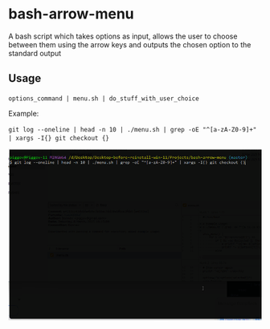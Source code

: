 # bash-arrow-menu
A bash script which takes options as input, allows the user to choose between them using the arrow keys and outputs the chosen option to the standard output

## Usage

`options_command | menu.sh | do_stuff_with_user_choice`

Example:

`git log --oneline | head -n 10 | ./menu.sh | grep -oE "^[a-zA-Z0-9]+" | xargs -I{} git checkout {}`

![An gif showing the example command above in action](example.gif "An gif showing the example command above in action")